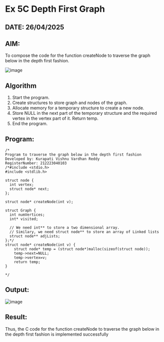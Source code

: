 # Ex 5C Depth First Graph
## DATE: 26/04/2025 
## AIM:
To compose the code for the function createNode to traverse the graph below in the depth first fashion.

![image](https://github.com/user-attachments/assets/63552824-d0a3-49c6-a473-6db27d1f03e4)

## Algorithm
1. Start the program.
2. Create structures to store graph and nodes of the graph.
3. Allocate memory for a temporary structure to create a new node.
4. Store NULL in the next part of the temporary structure and the required vertex in the vertex part of it. Return temp.
5. End the program.

## Program:
```
/*
Program to traverse the graph below in the depth first fashion
Developed by: Kurapati Vishnu Vardhan Reddy
RegisterNumber: 212223040103
/*#include <stdio.h>
#include <stdlib.h>

struct node {
  int vertex;
  struct node* next;
};

struct node* createNode(int v);

struct Graph {
  int numVertices;
  int* visited;

  // We need int** to store a two dimensional array.
  // Similary, we need struct node** to store an array of Linked lists
  struct node** adjLists;
};*/
struct node* createNode(int v) {
    struct node* temp = (struct node*)malloc(sizeof(struct node));
    temp->next=NULL;
    temp->vertex=v;
    return temp;
}

*/
```

## Output:

![image](https://github.com/user-attachments/assets/b336fd2a-767a-42c9-b9bc-760160dbfbf5)

## Result:
Thus, the C code for the function createNode to traverse the graph below in the depth first fashion is implemented successfully
